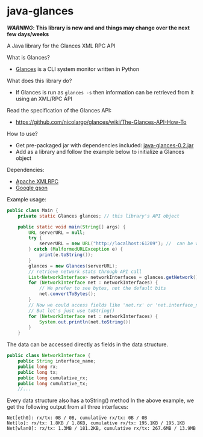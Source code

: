 java-glances
============

<b><i>WARNING</i>: This library is new and and things may change over the next few days/weeks</b>

A Java library for the Glances XML RPC API<br>

What is Glances?
- [Glances](https://github.com/nicolargo/glances.git) is a CLI system monitor written in Python

What does this library do?
- If Glances is run as ```glances -s``` then information can be retrieved from it using an XML/RPC API

Read the specification of the Glances API:
- https://github.com/nicolargo/glances/wiki/The-Glances-API-How-To

How to use?
- Get pre-packaged jar with dependencies included: [java-glances-0.2.jar](https://www.dropbox.com/s/pzroww8mfb8kfy0/java-glances-0.2.jar)
- Add as a library and follow the example below to initialize a Glances object
 
Dependencies:
- [Apache XMLRPC](http://ws.apache.org/xmlrpc/)
- [Google gson](https://code.google.com/p/google-gson/)

Example usage:
```java
public class Main {
    private static Glances glances; // this library's API object

    public static void main(String[] args) {
        URL serverURL = null;
        try {
            serverURL = new URL("http://localhost:61209"); //  can be with or without trailing '/RPC2'
        } catch (MalformedURLException e) {
            print(e.toString());
        }
        glances = new Glances(serverURL);
        // retrieve network stats through API call
        List<NetworkInterface> networkInterfaces = glances.getNetwork();
        for (NetworkInterface net : networkInterfaces) {
            // We prefer to see bytes, not the default bits
            net.convertToBytes();
        }
        // Now we could access fields like 'net.rx' or 'net.interface_name'
        // But let's just use toString()
        for (NetworkInterface net : networkInterfaces) {
            System.out.println(net.toString())
        }
    }
```
The data can be accessed directly as fields in the data structure.
```java
public class NetworkInterface {
    public String interface_name;
    public long rx;
    public long tx;
    public long cumulative_rx;
    public long cumulative_tx;
    //...
```
Every data structure also has a toString() method
In the above example, we get the following output from all three interfaces:
```
Net[eth0]: rx/tx: 0B / 0B, cumulative rx/tx: 0B / 0B
Net[lo]: rx/tx: 1.8KB / 1.8KB, cumulative rx/tx: 195.1KB / 195.1KB
Net[wlan0]: rx/tx: 1.3MB / 181.2KB, cumulative rx/tx: 267.6MB / 13.9MB
```	
